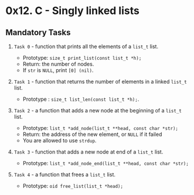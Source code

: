 # 0x12. C - Singly linked lists

## Mandatory Tasks

1. `Task 0` - function that prints all the elements of a `list_t` list.

	* Prototype: `size_t print_list(const list_t *h);`
	* Return: the number of nodes.
	* If `str` is `NULL`, print `[0] (nil)`.

2. `Task 1` - function that returns the number of elements in a linked `list_t` list.
	
	* Prototype : `size_t list_len(const list_t *h);`.

3. `Task 2` -  a function that adds a new node at the beginning of a `list_t` list.

	* Prototype: `list_t *add_node(list_t **head, const char *str);`
	* Return: the address of the new element, or `NULL` if it failed
	* You are allowed to use `strdup`.
4. `Task 3` - function that adds a new node at end of a `list_t` list.

	* Prototype: `list_t *add_node_end(list_t **head, const char *str);`

5. `Task 4` - a function that frees a `list_t` list.
	
	* Prototype: `oid free_list(list_t *head);`

